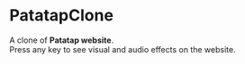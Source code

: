 # PatatapClone
A clone of **Patatap website**. <br>
Press any key to see visual and audio effects on the website.
